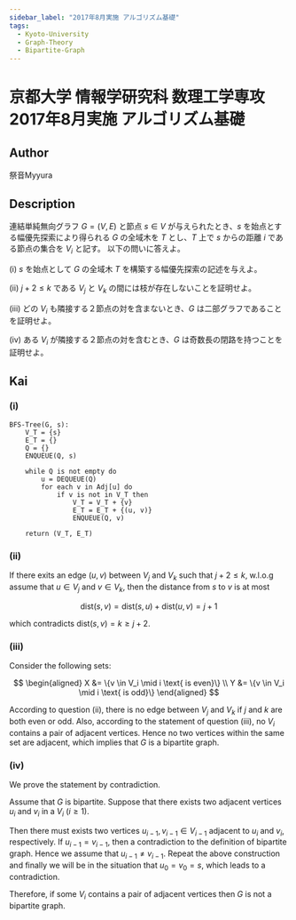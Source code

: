 ```yaml
---
sidebar_label: "2017年8月実施 アルゴリズム基礎"
tags:
  - Kyoto-University
  - Graph-Theory
  - Bipartite-Graph
---
```

# 京都大学 情報学研究科 数理工学専攻 2017年8月実施 アルゴリズム基礎

## **Author**
祭音Myyura

## **Description**
連結単純無向グラフ $G=(V,E)$ と節点 $s \in V$ が与えられたとき、$s$ を始点とする幅優先探索により得られる $G$ の全域木を $T$ とし、$T$ 上で $s$ からの距離 $i$ である節点の集合を $V_i$ と記す。
以下の問いに答えよ。

(i) $s$ を始点として $G$ の全域木 $T$ を構築する幅優先探索の記述を与えよ。

(ii) $j + 2 \leq k$ である $V_j$ と $V_k$ の間には枝が存在しないことを証明せよ。

(iii) どの $V_i$ も隣接する２節点の対を含まないとき、$G$ は二部グラフであることを証明せよ。

(iv) ある $V_i$ が隣接する２節点の対を含むとき、$G$ は奇数長の閉路を持つことを証明せよ。

## **Kai**
### (i)

```text
BFS-Tree(G, s):
    V_T = {s}
    E_T = {}
    Q = {}
    ENQUEUE(Q, s)

    while Q is not empty do
        u = DEQUEUE(Q)
        for each v in Adj[u] do
            if v is not in V_T then
                V_T = V_T + {v}
                E_T = E_T + {(u, v)}
                ENQUEUE(Q, v)   

    return (V_T, E_T)
```

### (ii)
If there exits an edge $(u, v)$ between $V_j$ and $V_k$ such that $j+2 \leq k$, w.l.o.g assume that $u \in V_j$ and $v \in V_k$, then the distance from $s$ to $v$ is at most

$$
\text{dist}(s, v) = \text{dist}(s, u) + \text{dist}(u, v) = j + 1
$$

which contradicts $\text{dist}(s,v) = k \geq j + 2$.

### (iii)
Consider the following sets:

$$
\begin{aligned}
    X &= \{v \in V_i \mid i \text{ is even}\} \\
    Y &= \{v \in V_i \mid i \text{ is odd}\}
\end{aligned}
$$

According to question (ii), there is no edge between $V_j$ and $V_k$ if $j$ and $k$ are both even or odd.
Also, according to the statement of question (iii), no $V_i$ contains a pair of adjacent vertices.
Hence no two vertices within the same set are adjacent, which implies that $G$ is a bipartite graph.

### (iv)
We prove the statement by contradiction.

Assume that $G$ is bipartite.
Suppose that there exists two adjacent vertices $u_i$ and $v_i$ in a $V_i \ (i \geq 1)$.

Then there must exists two vertices $u_{i-1}, v_{i-1} \in V_{i-1}$ adjacent to $u_i$ and $v_i$, respectively.
If $u_{i-1} = v_{i-1}$, then a contradiction to the definition of bipartite graph.
Hence we assume that $u_{i-1} \neq v_{i-1}$.
Repeat the above construction and finally we will be in the situation that $u_{0} = v_{0} = s$, which leads to a contradiction.

Therefore, if some $V_i$ contains a pair of adjacent vertices then $G$ is not a bipartite graph.
